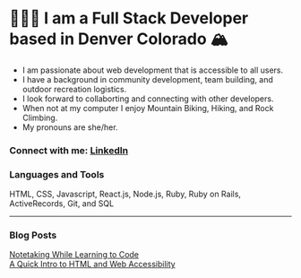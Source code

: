 # 👩🏼‍💻 I am a Full Stack Developer based in Denver Colorado 🏔 
* I am passionate about web development that is accessible to all users. 
* I have a background in community development, team building, and outdoor recreation logistics.
* I look forward to collaborting and connecting with other developers. 
* When not at my computer I enjoy Mountain Biking, Hiking, and Rock Climbing. 
* My pronouns are she/her. 

### Connect with me: [LinkedIn](https://www.linkedin.com/in/jennifer-a-grenier/)

### Languages and Tools 
HTML, CSS, Javascript, React.js, Node.js, Ruby, Ruby on Rails, ActiveRecords, Git, and SQL 
___

### Blog Posts 
[Notetaking While Learning to Code](https://medium.com/@jenniferagrenier/how-totake-notes-while-learning-to-code-4ae9d4ac0f63)
<br>
[A Quick Intro to HTML and Web Accessibility](https://medium.com/@jenniferagrenier/an-introduction-to-html-and-digital-accessibility-88e2a8f65617)

